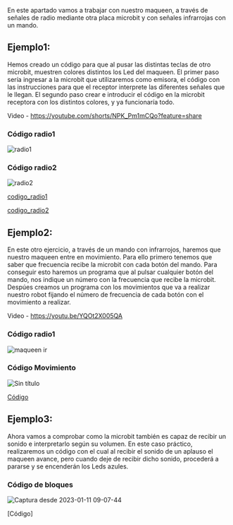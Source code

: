 En este apartado vamos a trabajar con nuestro maqueen, a través de señales de radio mediante otra placa microbit y con señales infrarrojas con un mando.

## Ejemplo1:

Hemos creado un código para que al pusar las distintas teclas de otro microbit, muestren colores distintos los Led del maqueen.
El primer paso sería ingresar a la microbit que utilizaremos como emisora, el código con las instrucciones para que el receptor interprete las diferentes señales que le llegan. El segundo paso crear e introducir el código en la microbit receptora con los distintos colores, y ya funcionaría todo.

Video - https://youtube.com/shorts/NPK_Pm1mCQo?feature=share

### Código radio1
![radio1](https://user-images.githubusercontent.com/114906855/211269415-3d73167e-de1e-447f-b322-ba78d2bbd62c.png)
### Código radio2
![radio2](https://user-images.githubusercontent.com/114906855/211269424-23d10766-c2b6-40cf-a906-1804c8167dea.png)

[codigo_radio1](microbit-Radio1.hex)

[codigo_radio2](microbit-Radio2(1).hex)

## Ejemplo2:

En este otro ejercicio, a través de un mando con infrarrojos, haremos que nuestro maqueen entre en movimiento. Para ello primero tenemos que saber que frecuencia recibe la microbit con cada botón del mando. Para conseguir esto haremos un programa que al pulsar cualquier botón del mando, nos indique un número con la frecuencia que recibe la microbit. Despúes creamos un programa con los movimientos que va a realizar nuestro robot fijando el número de frecuencia de cada botón con el movimiento a realizar.

Video - https://youtu.be/YQOt2X005QA

### Código radio1

![maqueen ir](https://user-images.githubusercontent.com/114906855/211272854-ea0b979f-6897-43c6-9b4b-7f03afdd8294.png)

### Código Movimiento

![Sin título](https://user-images.githubusercontent.com/114906778/211274083-74495cde-28c4-4d43-9a5c-e4849a8c8b49.png)

[Código](codigo2.hex)

## Ejemplo3: 
Ahora vamos a comprobar como la microbit también es capaz de recibir un sonido e interpretarlo según su volumen. En este caso práctico, realizaremos un código con el cual al recibir el sonido de un aplauso el maqueen avance, pero cuando deje de recibir dicho sonido, procederá a pararse y se encenderán los Leds azules.

### Código de bloques
![Captura desde 2023-01-11 09-07-44](https://user-images.githubusercontent.com/114906855/211753295-8c239138-ac78-4313-8d30-357a6f39bd1b.png)

[Código]
